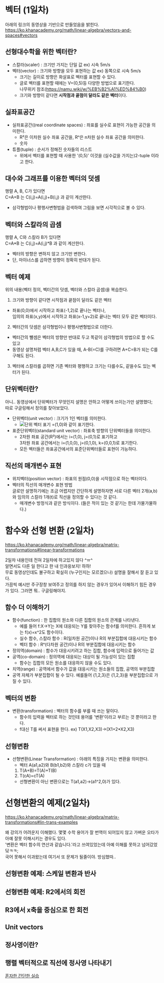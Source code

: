 # 벡터 (1일차)

아래의 링크의 동영상을 기반으로 만들었음을 밝힌다.\
https://ko.khanacademy.org/math/linear-algebra/vectors-and-spaces#vectors

## 선형대수학을 위한 벡터란?

+ 스칼라(scaler) : 크기만 가지는 단일 값 ex) 시속 5m/s
+ 벡터(vector) : 크기와 방향을 모두 표현하는 값 ex) 동쪽으로 시속 5m/s
  + 크기는 길이로 방향은 화살표로 벡터를 표현할 수 있다.
  + 글로 벡터를 표현할 때에는 V=(0,5)등 다양한 방법으로 표기한다.\
  나무위키 참조(https://namu.wiki/w/%EB%B2%A1%ED%84%B0)
  + 크기와 방향이 같다면 **시작점과 끝점이 달라도 같은 벡터**이다.

## 실좌표공간

+ 실좌표공간((real coordinate spaces) : 좌표를 실수로 표현이 가능한 공간을 의미한다.
  + R²은 이차원 실수 좌표 공간을, Rⁿ은 n차원 실수 좌표 공간을 의미한다.
  + 숫자
+ 튜플(tuple) : 순서가 정해진 숫자들의 리스트
  + 위에서 벡터를 표현할 때 사용한 '(0,5)' 이것을 (실수값을 가지는)2-tuple 이라고 한다.
  
## 대수와 그래프를 이용한 벡터의 덧셈

행렬 A, B, C가 있다면\
C=A+B 는 C(i,j)=A(i,j)+B(i,j) 과 같이 계산한다.

+ 삼각형법이나 평행사변형법을 검색하여 그림을 보면 시각적으로 볼 수 있다.

## 벡터와 스칼라의 곱셈

행렬 A, C와 스칼라 B가 있다면\
C=A\*B 는 C(i,j)=A(i,j)\*B 과 같이 계산한다.

+ 벡터의 방향은 변하지 않고 크기만 변한다.
+ 단, 마이너스를 곱하면 방향이 정확히 반대가 된다.

## 벡터 예제

위의 내용(벡터 정의, 벡터간의 덧셈, 벡터와 스칼라 곱셈)을 복습한다.

1. 크기와 방향이 같다면 시작점과 끝점이 달라도 같은 벡터
  + 좌표(0,0)에서 시작하고 좌표(-1,2)로 끝나는 벡터나,\
  임의의 좌표(x,y)에서 시작하고 좌표(x-1,y+2)로 끝나는 벡터 모두 같은 벡터이다.
2. 벡터간의 덧셈은 삼각형법이나 평행사변형법으로 더한다.
  + 벡터간의 뺄셈은 벡터의 방향만 반대로 두고 똑같이 삼각형법의 방법으로 할 수도 있고
  + 동영상 설명처럼 벡터 A,B,C가 있을 때, A-B(=C)를 구하려면 A+C=B가 되는 C를 구해도 된다.
3. 벡터에 스칼라를 곱하면 기존 벡터와 평행하고 크기는 다를수도, 같을수도 있는 벡터가 된다.

## 단위벡터란?

아니.. 동영상에서 단위벡터가 무엇인지 설명은 안하고 어떻게 쓰이는가만 설명했다;\
따로 구글링해서 정의를 찾아보았다.

+ 단위벡터(unit vector) : 크기가 1인 벡터를 의미한다.
  + ![단위 벡터 표기](https://wikimedia.org/api/rest_v1/media/math/render/svg/2790b6cafab4cc0f98a9ae8beb550947e60062f1)
  =(1,0)와 같이 표기한다.
+ 표준단위벡터(standard unit vector) : 좌표축 방향의 단위벡터들을 의미한다.
  + 2차원 좌표 공간(R²)에서는 i=(1,0), j=(0,1)로 표기하고\
  3차원 좌표 공간에서는 i=(1,0,0), j=(0,1,0), k=(0,0,1)로 표기한다.
  + 모든 벡터들은 좌표공간에서의 표준단위벡터들로 표현이 가능하다.

## 직선의 매개변수 표현

+ 위치벡터(position vector) : 좌표의 원점(0,0)을 시작점으로 하는 벡터이다.
+ 벡터의 직선의 매개변수 표현 방법\
글로만 설명하기에는 조금 어렵지만 간단하게 설명하자면 서로 다른 벡터 2개(a,b)와 임의의 스칼라 1개(t)로 직선을 정의할 수 있다는 것 같다.
  + 매개변수 방정식과 같은 방식이다. (들은 적이 있는 것 같기는 한데 가물가물하다.)

# 함수와 선형 변환 (2일차)

https://ko.khanacademy.org/math/linear-algebra/matrix-transformations#linear-transformations

2일차 내용인데 전혀 2일차에 하고있지 않다 ^ㅠ^\
알면서도 다른 일 한다고 한 내 인과응보지! 하하!\
무료 동영상인데도 불구하고 확실히 (누구인지는 모르겠으나) 설명을 잘해서 잘 듣고 있다.\
가끔씩 예시만 주구장창 보여주고 정의를 하지 않는 경우가 있어서 이해하기 힘든 경우가 있다. 그러면 뭐.. 구글링해야지.

## 함수 더 이해하기

+ 함수(function) :  한 집합의 원소와 다른 집합의 원소의 관계를 나타낸다.
  + 예를 들어 f:X->Y는 X에 대응되는 Y를 찾아주는 함수f를 의미한다. 흔하게 보는 f(x)=x^2도 함수이다.
  + 실수 함수, 스칼라 함수 : R(일차원 공간)이나 R의 부분집합에 대응시키는 함수
  + 벡터 함수 : Rⁿ(다차원 공간)이나 R의 부분집합에 대응시키는 함수
+ 정의역(domain) : 함수가 대응시키려고 하는 집합, 함수에 입력으로 들어가는 값
+ 공역(co-domain) : 정의역에 대응되는 대상이 될 가능성이 있는 집합
  + 함수는 집합의 모든 원소를 대응하지 않을 수도 있다.
 + 치역(range) : 공역에서 함수가 값을 대응시키는 원소들의 집합, 공역의 부분집합
  + 공역 자체가 부분집합이 될 수 있다. 예를들어 {1,2,3}은 {1,2,3}을 부분집합으로 가질 수 있다.

## 벡터의 변환

+ 변환(transformation) : 벡터의 함수를 부를 때 쓰는 말이다.
  +  함수의 입력을 벡터로 하는 것인데 용어를 '변환'이라고 부르는 것 뿐이라고 한다.
  +  f대신 T를 써서 표현을 한다. ex) T(X1,X2,X3)->(X1+2\*X2,X3) 

## 선형변환

+ 선형변환(Linear Transformation) : 아래의 특징을 가지는 변환을 의미한다.
  + 벡터 A(a1,a2)와 B(b1,b2)와 스칼라 c가 있을 때
  1. T(A+B)=T(A)+T(B)
  2. T(cA)=cT(A)
  + 선형변환이 아닌 변환으로는 T(a1,a2)->(a1^2,0)가 있다.

# 선형변환의 예제(2일차)

https://ko.khanacademy.org/math/linear-algebra/matrix-transformations#lin-trans-examples

왜 강의가 어려운지 이해했다. 몇몇 수학 용어가 잘 번역이 되어있지 않고 가벼운 오타가 아예 잘못 이해시키는 경우도 있다.\
'변환은 벡터 함수의 연산과 같습니다.'라고 쓰여있었는데 아예 이해를 못하고 넘어갔었닼ㅋㅋ;\
국어 못해서 이과왔는데 여기서 또 문제가 될줄이야. 방심했따..
 
## 선형변환 예제: 스케일 변환과 반사



## 선형변환 예제: R2에서의 회전



## R3에서 x축을 중심으로 한 회전



## Unit vectors



## 정사영이란?



## 행렬 벡터적으로 직선에 정사영 나타내기




[혼자한 간단한 실습](https://colab.research.google.com/drive/1UCxvfTVbW7h_u5LB0ULoi6HH8vDauhRU)

